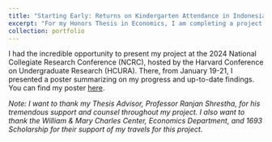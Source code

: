 ```yaml
---
title: "Starting Early: Returns on Kindergarten Attendance in Indonesia"
excerpt: "For my Honors Thesis in Economics, I am completing a project titled "Starting Early: Returns on Kindergarten Attendance in Indonesia". I am focusing on the effects of kindergarten attendance on educational outcomes in Indonesia, employing mother fixed-effects and instrumental variable (IV) estimation. I find there is no statistically significant effect of kindergarten attendance on medium- and long-term educational outcomes, while there is some evidence of significant effects on short-term educational outcomes. This finding echoes a popular concept from the literature on early childhood interventions, "fadeout", or the fading out of early childhood programs' effects as children age and advance in the educational system."
collection: portfolio
---
```


I had the incredible opportunity to present my project at the 2024 National Collegiate Research Conference (NCRC), hosted by the Harvard Conference on Undergraduate Research (HCURA). There, from January 19-21, I presented a poster summarizing on my progress and up-to-date findings. You can find my poster [here](https://github.com/dkposthumus/danielposthumus.github.io/blob/master/_portfolio/honors-thesis_2024/poster_posthumus_final.pdf).

*Note: I want to thank my Thesis Advisor, Professor Ranjan Shrestha, for his tremendous support and counsel throughout my project. I also want to thank the William & Mary Charles Center, Economics Department, and 1693 Scholarship for their support of my travels for this project.*